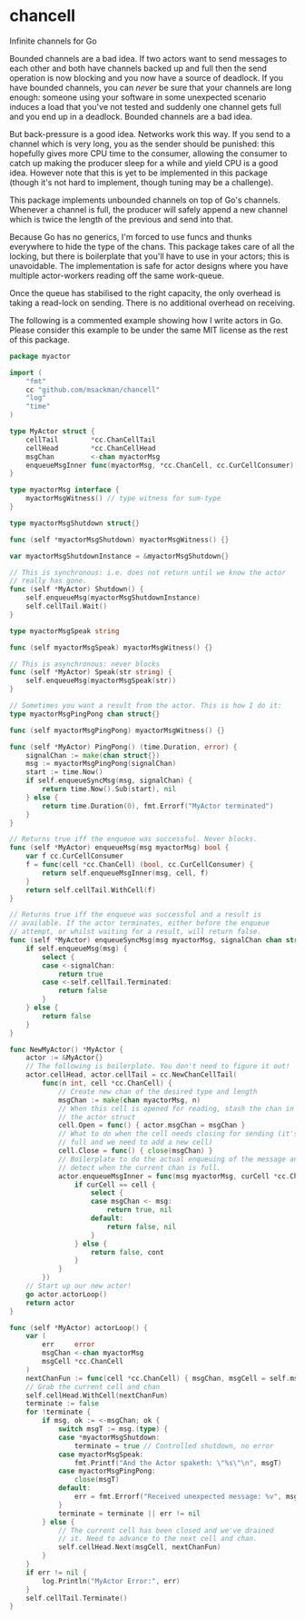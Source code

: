# chancell
Infinite channels for Go

Bounded channels are a bad idea. If two actors want to send messages
to each other and both have channels backed up and full then the send
operation is now blocking and you now have a source of deadlock. If
you have bounded channels, you can *never* be sure that your channels
are long enough: someone using your software in some unexpected
scenario induces a load that you've not tested and suddenly one
channel gets full and you end up in a deadlock. Bounded channels are a
bad idea.

But back-pressure is a good idea. Networks work this way. If you send
to a channel which is very long, you as the sender should be punished:
this hopefully gives more CPU time to the consumer, allowing the
consumer to catch up making the producer sleep for a while and yield
CPU is a good idea. However note that this is yet to be implemented in
this package (though it's not hard to implement, though tuning may be
a challenge).

This package implements unbounded channels on top of Go's
channels. Whenever a channel is full, the producer will safely append
a new channel which is twice the length of the previous and send into
that.

Because Go has no generics, I'm forced to use funcs and thunks
everywhere to hide the type of the chans. This package takes care of
all the locking, but there is boilerplate that you'll have to use in
your actors; this is unavoidable. The implementation is safe for actor
designs where you have multiple actor-workers reading off the same
work-queue.

Once the queue has stabilised to the right capacity, the only overhead
is taking a read-lock on sending. There is no additional overhead on
receiving.

The following is a commented example showing how I write actors in
Go. Please consider this example to be under the same MIT license as
the rest of this package.

```Go
package myactor

import (
	"fmt"
	cc "github.com/msackman/chancell"
	"log"
	"time"
)

type MyActor struct {
	cellTail        *cc.ChanCellTail
	cellHead        *cc.ChanCellHead
	msgChan         <-chan myactorMsg
	enqueueMsgInner func(myactorMsg, *cc.ChanCell, cc.CurCellConsumer) (bool, cc.CurCellConsumer)
}

type myactorMsg interface {
	myactorMsgWitness() // type witness for sum-type
}

type myactorMsgShutdown struct{}

func (self *myactorMsgShutdown) myactorMsgWitness() {}

var myactorMsgShutdownInstance = &myactorMsgShutdown{}

// This is synchronous: i.e. does not return until we know the actor
// really has gone.
func (self *MyActor) Shutdown() {
	self.enqueueMsg(myactorMsgShutdownInstance)
	self.cellTail.Wait()
}

type myactorMsgSpeak string

func (self myactorMsgSpeak) myactorMsgWitness() {}

// This is asynchronous: never blocks
func (self *MyActor) Speak(str string) {
	self.enqueueMsg(myactorMsgSpeak(str))
}

// Sometimes you want a result from the actor. This is how I do it:
type myactorMsgPingPong chan struct{}

func (self myactorMsgPingPong) myactorMsgWitness() {}

func (self *MyActor) PingPong() (time.Duration, error) {
	signalChan := make(chan struct{})
	msg := myactorMsgPingPong(signalChan)
	start := time.Now()
	if self.enqueueSyncMsg(msg, signalChan) {
		return time.Now().Sub(start), nil
	} else {
		return time.Duration(0), fmt.Errorf("MyActor terminated")
	}
}

// Returns true iff the enqueue was successful. Never blocks.
func (self *MyActor) enqueueMsg(msg myactorMsg) bool {
	var f cc.CurCellConsumer
	f = func(cell *cc.ChanCell) (bool, cc.CurCellConsumer) {
		return self.enqueueMsgInner(msg, cell, f)
	}
	return self.cellTail.WithCell(f)
}

// Returns true iff the enqueue was successful and a result is
// available. If the actor terminates, either before the enqueue
// attempt, or whilst waiting for a result, will return false.
func (self *MyActor) enqueueSyncMsg(msg myactorMsg, signalChan chan struct{}) bool {
	if self.enqueueMsg(msg) {
		select {
		case <-signalChan:
			return true
		case <-self.cellTail.Terminated:
			return false
		}
	} else {
		return false
	}
}

func NewMyActor() *MyActor {
	actor := &MyActor{}
	// The following is boilerplate. You don't need to figure it out!
	actor.cellHead, actor.cellTail = cc.NewChanCellTail(
		func(n int, cell *cc.ChanCell) {
			// Create new chan of the desired type and length
			msgChan := make(chan myactorMsg, n)
			// When this cell is opened for reading, stash the chan in
			// the actor struct
			cell.Open = func() { actor.msgChan = msgChan }
			// What to do when the cell needs closing for sending (it's
			// full and we need to add a new cell)
			cell.Close = func() { close(msgChan) }
			// Boilerplate to do the actual enqueuing of the message and
			// detect when the current chan is full.
			actor.enqueueMsgInner = func(msg myactorMsg, curCell *cc.ChanCell, cont cc.CurCellConsumer) (bool, cc.CurCellConsumer) {
				if curCell == cell {
					select {
					case msgChan <- msg:
						return true, nil
					default:
						return false, nil
					}
				} else {
					return false, cont
				}
			}
		})
	// Start up our new actor!
	go actor.actorLoop()
	return actor
}

func (self *MyActor) actorLoop() {
	var (
		err     error
		msgChan <-chan myactorMsg
		msgCell *cc.ChanCell
	)
	nextChanFun := func(cell *cc.ChanCell) { msgChan, msgCell = self.msgChan, cell }
	// Grab the current cell and chan
	self.cellHead.WithCell(nextChanFun)
	terminate := false
	for !terminate {
		if msg, ok := <-msgChan; ok {
			switch msgT := msg.(type) {
			case *myactorMsgShutdown:
				terminate = true // Controlled shutdown, no error
			case myactorMsgSpeak:
				fmt.Printf("And the Actor spaketh: \"%s\"\n", msgT)
			case myactorMsgPingPong:
				close(msgT)
			default:
				err = fmt.Errorf("Received unexpected message: %v", msgT)
			}
			terminate = terminate || err != nil
		} else {
			// The current cell has been closed and we've drained
			// it. Need to advance to the next cell and chan.
			self.cellHead.Next(msgCell, nextChanFun)
		}
	}
	if err != nil {
		log.Println("MyActor Error:", err)
	}
	self.cellTail.Terminate()
}

```
